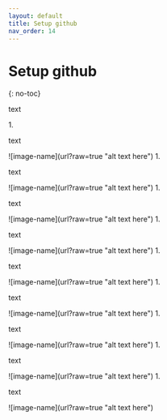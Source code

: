 ```yaml
---
layout: default
title: Setup github
nav_order: 14
---
```


# Setup github
{: no-toc}

<p>text<p>

<div class="code-example" markdown="1">
1. <p>text<p>
![image-name](url?raw=true "alt text here") 
1. <p>text<p>
![image-name](url?raw=true "alt text here") 
1. <p>text<p>
![image-name](url?raw=true "alt text here")
1. <p>text<p>
![image-name](url?raw=true "alt text here") 
1. <p>text<p>
![image-name](url?raw=true "alt text here") 
1. <p>text<p>
![image-name](url?raw=true "alt text here")
1. <p>text<p>
![image-name](url?raw=true "alt text here") 
1. <p>text<p>
![image-name](url?raw=true "alt text here") 
1. <p>text<p>
![image-name](url?raw=true "alt text here")
</div>